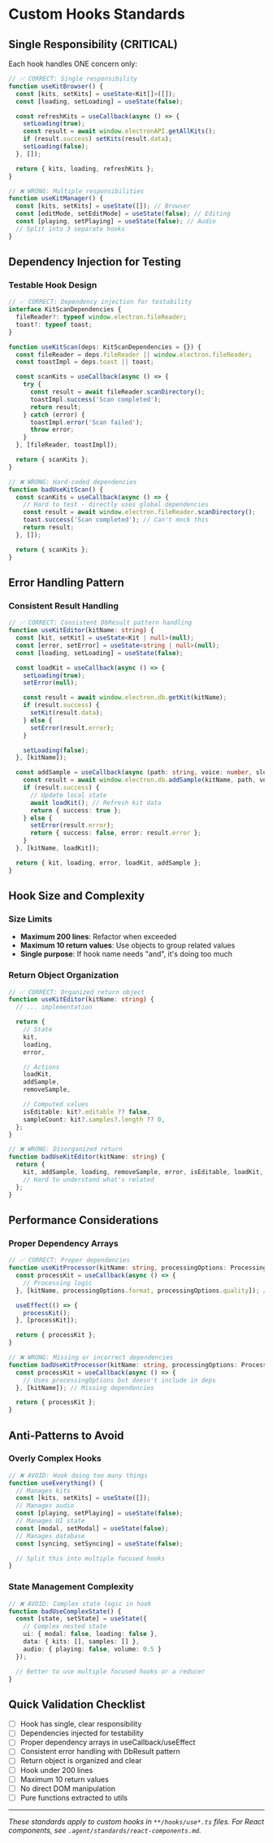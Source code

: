 # Custom Hooks Standards

## Single Responsibility (CRITICAL)

Each hook handles ONE concern only:

```typescript
// ✅ CORRECT: Single responsibility
function useKitBrowser() {
  const [kits, setKits] = useState<Kit[]>([]);
  const [loading, setLoading] = useState(false);

  const refreshKits = useCallback(async () => {
    setLoading(true);
    const result = await window.electronAPI.getAllKits();
    if (result.success) setKits(result.data);
    setLoading(false);
  }, []);

  return { kits, loading, refreshKits };
}

// ❌ WRONG: Multiple responsibilities
function useKitManager() {
  const [kits, setKits] = useState([]); // Browser
  const [editMode, setEditMode] = useState(false); // Editing
  const [playing, setPlaying] = useState(false); // Audio
  // Split into 3 separate hooks
}
```

## Dependency Injection for Testing

### Testable Hook Design
```typescript
// ✅ CORRECT: Dependency injection for testability
interface KitScanDependencies {
  fileReader?: typeof window.electron.fileReader;
  toast?: typeof toast;
}

function useKitScan(deps: KitScanDependencies = {}) {
  const fileReader = deps.fileReader || window.electron.fileReader;
  const toastImpl = deps.toast || toast;

  const scanKits = useCallback(async () => {
    try {
      const result = await fileReader.scanDirectory();
      toastImpl.success('Scan completed');
      return result;
    } catch (error) {
      toastImpl.error('Scan failed');
      throw error;
    }
  }, [fileReader, toastImpl]);

  return { scanKits };
}

// ❌ WRONG: Hard-coded dependencies
function badUseKitScan() {
  const scanKits = useCallback(async () => {
    // Hard to test - directly uses global dependencies
    const result = await window.electron.fileReader.scanDirectory();
    toast.success('Scan completed'); // Can't mock this
    return result;
  }, []);

  return { scanKits };
}
```

## Error Handling Pattern

### Consistent Result Handling
```typescript
// ✅ CORRECT: Consistent DbResult pattern handling
function useKitEditor(kitName: string) {
  const [kit, setKit] = useState<Kit | null>(null);
  const [error, setError] = useState<string | null>(null);
  const [loading, setLoading] = useState(false);

  const loadKit = useCallback(async () => {
    setLoading(true);
    setError(null);

    const result = await window.electron.db.getKit(kitName);
    if (result.success) {
      setKit(result.data);
    } else {
      setError(result.error);
    }

    setLoading(false);
  }, [kitName]);

  const addSample = useCallback(async (path: string, voice: number, slot: number) => {
    const result = await window.electron.db.addSample(kitName, path, voice, slot);
    if (result.success) {
      // Update local state
      await loadKit(); // Refresh kit data
      return { success: true };
    } else {
      setError(result.error);
      return { success: false, error: result.error };
    }
  }, [kitName, loadKit]);

  return { kit, loading, error, loadKit, addSample };
}
```

## Hook Size and Complexity

### Size Limits
- **Maximum 200 lines**: Refactor when exceeded
- **Maximum 10 return values**: Use objects to group related values
- **Single purpose**: If hook name needs "and", it's doing too much

### Return Object Organization
```typescript
// ✅ CORRECT: Organized return object
function useKitEditor(kitName: string) {
  // ... implementation

  return {
    // State
    kit,
    loading,
    error,

    // Actions
    loadKit,
    addSample,
    removeSample,

    // Computed values
    isEditable: kit?.editable ?? false,
    sampleCount: kit?.samples?.length ?? 0,
  };
}

// ❌ WRONG: Disorganized return
function badUseKitEditor(kitName: string) {
  return {
    kit, addSample, loading, removeSample, error, isEditable, loadKit, sampleCount
    // Hard to understand what's related
  };
}
```

## Performance Considerations

### Proper Dependency Arrays
```typescript
// ✅ CORRECT: Proper dependencies
function useKitProcessor(kitName: string, processingOptions: ProcessingOptions) {
  const processKit = useCallback(async () => {
    // Processing logic
  }, [kitName, processingOptions.format, processingOptions.quality]); // Specific dependencies

  useEffect(() => {
    processKit();
  }, [processKit]);

  return { processKit };
}

// ❌ WRONG: Missing or incorrect dependencies
function badUseKitProcessor(kitName: string, processingOptions: ProcessingOptions) {
  const processKit = useCallback(async () => {
    // Uses processingOptions but doesn't include in deps
  }, [kitName]); // Missing dependencies

  return { processKit };
}
```

## Anti-Patterns to Avoid

### Overly Complex Hooks
```typescript
// ❌ AVOID: Hook doing too many things
function useEverything() {
  // Manages kits
  const [kits, setKits] = useState([]);
  // Manages audio
  const [playing, setPlaying] = useState(false);
  // Manages UI state
  const [modal, setModal] = useState(false);
  // Manages database
  const [syncing, setSyncing] = useState(false);

  // Split this into multiple focused hooks
}
```

### State Management Complexity
```typescript
// ❌ AVOID: Complex state logic in hook
function badUseComplexState() {
  const [state, setState] = useState({
    // Complex nested state
    ui: { modal: false, loading: false },
    data: { kits: [], samples: [] },
    audio: { playing: false, volume: 0.5 }
  });

  // Better to use multiple focused hooks or a reducer
}
```

## Quick Validation Checklist

- [ ] Hook has single, clear responsibility
- [ ] Dependencies injected for testability
- [ ] Proper dependency arrays in useCallback/useEffect
- [ ] Consistent error handling with DbResult pattern
- [ ] Return object is organized and clear
- [ ] Hook under 200 lines
- [ ] Maximum 10 return values
- [ ] No direct DOM manipulation
- [ ] Pure functions extracted to utils

---

*These standards apply to custom hooks in `**/hooks/use*.ts` files. For React components, see `.agent/standards/react-components.md`.*